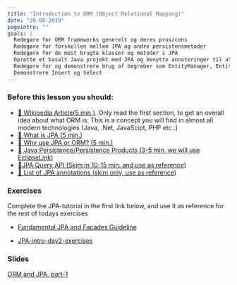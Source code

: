 ```yaml
---
title: "Introduction to ORM (Object Relational Mapping)"
date: "20-08-2019"
pageintro: ""
goals: |
  Redegøre for ORM frameworks generelt og deres pros/cons
  Redegøre for forskellen mellem JPA og andre persistensmetoder
  Redegøre for de mest brugte klasser og metoder i JPA
  Oprette et basalt Java projekt med JPA og benytte annoteringer til at persistere entiteter i database
  Redegøre for og demonstrere brug af begreber som EntityManager, EntityManagerFactory samt  Persistence.xml
  Demonstrere Insert og Select
---
```


### Before this lesson you should:
<!--BEGIN readings ##-->
* [:book: Wikipedia Article(5 min.)](https://en.wikipedia.org/wiki/Object-relational_mapping). Only read the first section, to get an overall idea about what ORM is. This is a concept you will find in almost all modern technologies (Java, .Net, JavaScipt, PHP etc..)
* [:book: What is JPA (5 min.)](https://en.wikibooks.org/wiki/Java_Persistence/What_is_JPA%3F)
* [:book: Why use JPA or ORM? (5 min.)](https://en.wikibooks.org/wiki/Java_Persistence/Why_use_JPA_or_ORM%3F)
* [:book: Java Persistence/Persistence Products (3-5 min. we will use EclipseLink)](https://en.wikibooks.org/wiki/Java_Persistence/Persistence_Products)
* [:book:JPA Query API (Skim in 10-15 min. and use as reference) ](https://www.objectdb.com/java/jpa/query/api)
* [:book: List of JPA annotations (skim only, use as reference)](https://www.objectdb.com/api/java/jpa/annotations)
<!--END readings ##-->

 ### Exercises
<!--BEGIN exercises_guides ##-->
 Complete the JPA-tutorial in the first link below, and use it as reference for the rest of todays exercises 
- [Fundamental JPA and Facades Guideline](https://docs.google.com/document/d/1Uib8GtBXmQZJ9x5tqXXHt1UYkkRPo9zKwugWa87bzUI/edit?usp=sharing) 
<!--END exercises_guides ##-->  

<!--BEGIN exercises ##-->
- [JPA-intro-day2-exercises](https://docs.google.com/document/d/1JVXSMz_pw-Fnsid6Eihpam8P2eMd9phqwTQOFRzvrug/edit?usp=sharing)
<!--END exercises ##-->

       
 ### Slides
<!--BEGIN slides ##-->
[ORM and JPA, part-1](https://docs.google.com/presentation/d/1mfme9uMxX9I1h3kaqHRk5ivcLdw9s7qgLZl1VnpDSUY/edit?usp=sharing)
<!--END slides ##-->